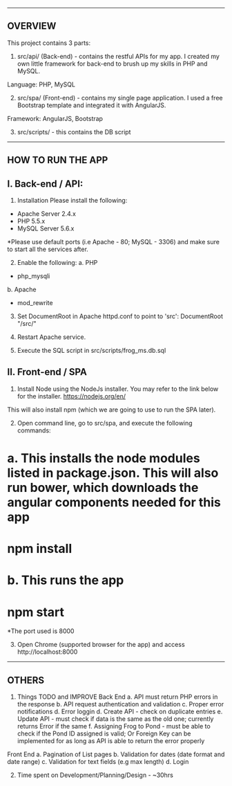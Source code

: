 -------------------------------------------------------
OVERVIEW
-------------------------------------------------------
This project contains 3 parts:
1. src/api/ (Back-end) - contains the restful APIs for my app.
I created my own little framework for back-end to brush up my skills in PHP and MySQL.

Language: PHP, MySQL

2. src/spa/ (Front-end) - contains my single page application. 
I used a free Bootstrap template and integrated it with AngularJS.

Framework: AngularJS, Bootstrap

3. src/scripts/ - this contains the DB script

-------------------------------------------------------
HOW TO RUN THE APP
-------------------------------------------------------

I. Back-end / API:
------------------------
1. Installation
Please install the following:
- Apache Server 2.4.x
- PHP 5.5.x 
- MySQL Server 5.6.x

*Please use default ports (i.e Apache - 80; MySQL - 3306) and make sure to start all the services after.

2. Enable the following:
a. PHP 
- php_mysqli

b. Apache
- mod_rewrite

3. Set DocumentRoot in Apache httpd.conf to point to 'src':
DocumentRoot "<path-where-you-saved-the-project>/src/"

4. Restart Apache service.

5. Execute the SQL script in src/scripts/frog_ms.db.sql


II. Front-end / SPA
------------------------
1. Install Node using the NodeJs installer. 
You may refer to the link below for the installer.
https://nodejs.org/en/

This will also install npm (which we are going to use to run the SPA later).

2. Open command line, go to src/spa, and execute the following commands:

# a. This installs the node modules listed in package.json. This will also run bower, which downloads the angular components needed for this app 
# npm install 

# b. This runs the app
# npm start

*The port used is 8000

3. Open Chrome (supported browser for the app) and access http://localhost:8000


-------------------------------------------------------
OTHERS
-------------------------------------------------------
1. Things TODO and IMPROVE
Back End
a. API must return PHP errors in the response
b. API request authentication and validation
c. Proper error notifications
d. Error loggin
d. Create API - check on duplicate entries
e. Update API - must check if data is the same as the old one; currently returns Error if the same
f. Assigning Frog to Pond - must be able to check if the Pond ID assigned is valid; Or Foreign Key can be implemented for as long as API is able to return the error properly

Front End
a. Pagination of List pages
b. Validation for dates (date format and date range)
c. Validation for text fields (e.g max length)
d. Login

2. Time spent on Development/Planning/Design - ~30hrs



